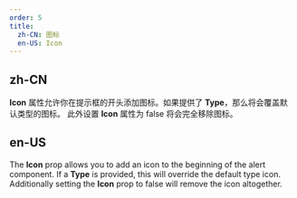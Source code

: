```yaml
---
order: 5
title:
  zh-CN: 图标
  en-US: Icon
---
```


## zh-CN

**Icon** 属性允许你在提示框的开头添加图标。如果提供了 **Type**，那么将会覆盖默认类型的图标。 此外设置 **Icon** 属性为 false 将会完全移除图标。

## en-US

The **Icon** prop allows you to add an icon to the beginning of the alert component. If a **Type** is provided, this
will override the default type icon. Additionally setting the **Icon** prop to false will remove the icon altogether.

